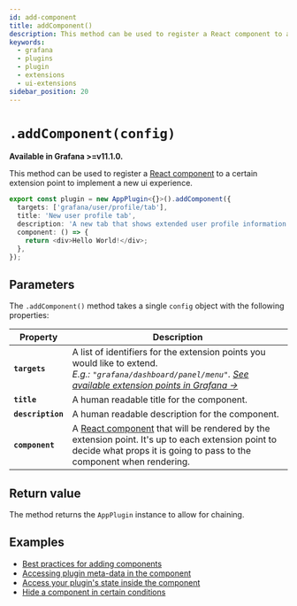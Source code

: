 ```yaml
---
id: add-component
title: addComponent()
description: This method can be used to register a React component to a certain extension point to implement a new ui experience.
keywords:
  - grafana
  - plugins
  - plugin
  - extensions
  - ui-extensions
sidebar_position: 20
---
```


# `.addComponent(config)`

**Available in Grafana >=v11.1.0.**

This method can be used to register a [React component](https://react.dev/learn/your-first-component) to a certain extension point to implement a new ui experience.

```typescript
export const plugin = new AppPlugin<{}>().addComponent({
  targets: ['grafana/user/profile/tab'],
  title: 'New user profile tab',
  description: 'A new tab that shows extended user profile information',
  component: () => {
    return <div>Hello World!</div>;
  },
});
```

## Parameters

The `.addComponent()` method takes a single `config` object with the following properties:

| Property          | Description                                                                                                                                                                                                               |
| ----------------- | ------------------------------------------------------------------------------------------------------------------------------------------------------------------------------------------------------------------------- |
| **`targets`**     | A list of identifiers for the extension points you would like to extend. <br /> _E.g.: `"grafana/dashboard/panel/menu"`. [See available extension points in Grafana &rarr;](#available-extension-points-within-grafana)_  |
| **`title`**       | A human readable title for the component.                                                                                                                                                                                 |
| **`description`** | A human readable description for the component.                                                                                                                                                                           |
| **`component`**   | A [React component](https://react.dev/learn/your-first-component) that will be rendered by the extension point. It's up to each extension point to decide what props it is going to pass to the component when rendering. |

## Return value

The method returns the `AppPlugin` instance to allow for chaining.

## Examples

- [Best practices for adding components](../../tutorials/ui-extensions/register-an-extension.md#best-practices-for-adding-components)
- [Accessing plugin meta-data in the component](../../tutorials/ui-extensions/register-an-extension.md#accessing-plugin-meta-in-a-component)
- [Access your plugin's state inside the component](../../tutorials/ui-extensions/register-an-extension.md#access-plugin-state-in-a-component)
- [Hide a component in certain conditions](../../tutorials/ui-extensions/register-an-extension.md#hide-a-component-in-certain-conditions)
